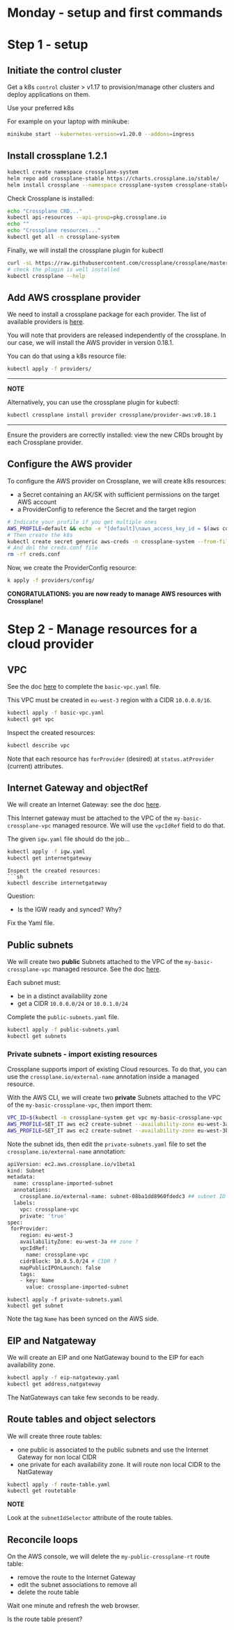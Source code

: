 # Monday - setup and first commands

# Step 1 - setup

## Initiate the control cluster

Get a k8s `control` cluster > v1.17 to provision/manage other clusters and deploy applications on them.

Use your preferred k8s 

For example on your laptop with minikube:

```sh
minikube start --kubernetes-version=v1.20.0 --addons=ingress
```

## Install crossplane 1.2.1

```sh
kubectl create namespace crossplane-system
helm repo add crossplane-stable https://charts.crossplane.io/stable/
helm install crossplane --namespace crossplane-system crossplane-stable/crossplane --version 1.2.1
```

Check Crossplane is installed:
```sh
echo "Crossplane CRD..."
kubectl api-resources --api-group=pkg.crossplane.io
echo ""
echo "Crossplane resources..."
kubectl get all -n crossplane-system
```

Finally, we will install the crossplane plugin for kubectl
```sh
curl -sL https://raw.githubusercontent.com/crossplane/crossplane/master/install.sh | sh
# check the plugin is well installed
kubectl crossplane --help
```

## Add AWS crossplane provider

We need to install a crossplane package for each provider. The list of available providers is [here](https://crossplane.io/docs/v1.2/api-docs/overview.html#api-documentation).

You will note that providers are released independently of the crossplane. In our case, we will install the AWS provider in version 0.18.1.

You can do that using a k8s resource file:
```sh
kubectl apply -f providers/
````
---
**NOTE**

Alternatively, you can use the crossplane plugin for kubectl:
```sh
kubectl crossplane install provider crossplane/provider-aws:v0.18.1
```
---

Ensure the providers are correctly installed: view the new CRDs brought by each Crossplane provider.

## Configure the AWS provider

To configure the AWS provider on Crossplane, we will create k8s resources:
* a Secret containing an AK/SK with sufficient permissions on the target AWS account
* a ProviderConfig to reference the Secret and the target region 

```sh
# Indicate your profile if you get multiple ones
AWS_PROFILE=default && echo -e "[default]\naws_access_key_id = $(aws configure get aws_access_key_id --profile $AWS_PROFILE)\naws_secret_access_key = $(aws configure get aws_secret_access_key --profile $AWS_PROFILE)" > creds.conf
# Then create the k8s
kubectl create secret generic aws-creds -n crossplane-system --from-file=key=./creds.conf
# And del the creds.conf file
rm -rf creds.conf
```

Now, we create the ProviderConfig resource:
```sh
k apply -f providers/config/
```

**CONGRATULATIONS: you are now ready to manage AWS resources with Crossplane!**

# Step 2 - Manage resources for a cloud provider

## VPC

See the doc [here](https://doc.crds.dev/github.com/crossplane/provider-aws/ec2.aws.crossplane.io/VPC/v1beta1@v0.18.1) to complete the `basic-vpc.yaml` file.

This VPC must be created in `eu-west-3` region with a CIDR `10.0.0.0/16`.

```sh
kubectl apply -f basic-vpc.yaml
kubectl get vpc
```

Inspect the created resources:
```sh
kubectl describe vpc
```

Note that each resource has `forProvider` (desired) at `status.atProvider` (current) attributes.

## Internet Gateway and objectRef

We will create an Internet Gateway: see the doc [here](https://doc.crds.dev/github.com/crossplane/provider-aws/ec2.aws.crossplane.io/InternetGateway/v1beta1@v0.18.1).

This Internet gateway must be attached to the VPC of the `my-basic-crossplane-vpc` managed resource.
We will use the `vpcIdRef` field to do that.

The given `igw.yaml` file should do the job...

```sh
kubectl apply -f igw.yaml
kubectl get internetgateway
```

```
Inspect the created resources:
```sh
kubectl describe internetgateway
```

Question: 
* Is the IGW ready and synced? Why?

Fix the Yaml file.

## Public subnets

We will create two **public** Subnets attached to the VPC of the `my-basic-crossplane-vpc` managed resource. See the doc [here](https://doc.crds.dev/github.com/crossplane/provider-aws/ec2.aws.crossplane.io/Subnet/v1beta1@v0.18.1).

Each subnet must:
* be in a distinct availability zone
* get a CIDR `10.0.0.0/24` or `10.0.1.0/24`

Complete the `public-subnets.yaml` file.

```sh
kubectl apply -f public-subnets.yaml
kubectl get subnets
```

### Private subnets - import existing resources

Crossplane supports import of existing Cloud resources.
To do that, you can use the `crossplane.io/external-name` annotation inside a managed resource.

With the AWS CLI, we will create two **private** Subnets attached to the VPC of the `my-basic-crossplane-vpc`, then import them:
```sh
VPC_ID=$(kubectl -n crossplane-system get vpc my-basic-crossplane-vpc -o jsonpath='{.metadata.annotations.crossplane\.io/external-name}')
AWS_PROFILE=SET_IT aws ec2 create-subnet --availability-zone eu-west-3a --cidr-block 10.0.2.0/24 --vpc-id "${VPC_ID}" --region eu-west-3
AWS_PROFILE=SET_IT aws ec2 create-subnet --availability-zone eu-west-3b --cidr-block 10.0.3.0/24 --vpc-id "${VPC_ID}" --region eu-west-3
```

Note the subnet ids, then edit the `private-subnets.yaml` file to set the `crossplane.io/external-name` annotation:

```sh
apiVersion: ec2.aws.crossplane.io/v1beta1
kind: Subnet
metadata:
  name: crossplane-imported-subnet
  annotations:
    crossplane.io/external-name: subnet-08ba1dd8960fdedc3 ## subnet ID ??
  labels:
    vpc: crossplane-vpc
    private: 'true'
spec:
 forProvider:
    region: eu-west-3
    availabilityZone: eu-west-3a ## zone ?
    vpcIdRef:
      name: crossplane-vpc
    cidrBlock: 10.0.5.0/24 # CIDR ?
    mapPublicIPOnLaunch: false
    tags:
    - key: Name
      value: crossplane-imported-subnet
```

```
kubectl apply -f private-subnets.yaml
kubectl get subnet 
```

Note the tag `Name` has been synced on the AWS side.
## EIP and Natgateway

We will create an EIP and one NatGateway bound to the EIP for each availability zone.

```sh
kubectl apply -f eip-natgateway.yaml
kubectl get address,natgateway
```

The NatGateways can take few seconds to be ready.

## Route tables and object selectors

We will create three route tables:
* one public is associated to the public subnets and use the Internet Gateway for non local CIDR
* one private for each availability zone. It will route non local CIDR to the NatGateway

```sh
kubectl apply -f route-table.yaml
kubectl get routetable
```

**NOTE**

Look at the `subnetIdSelector` attribute of the route tables.

## Reconcile loops

On the AWS console, we will delete the `my-public-crossplane-rt` route table:
* remove the route to the Internet Gateway
* edit the subnet associations to remove all
* delete the route table

Wait one minute and refresh the web browser.

Is the route table present?

